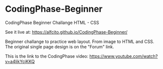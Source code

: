 # CodingPhase-Beginner
CodingPhase Beginner Challange
HTML - CSS

See it live at:
https://alfcito.github.io/CodingPhase-Beginner/

Beginner challange to practice web layout. 
From image to HTML and CSS. 
The original single page design is on the "Forum" link.

This is the link to the CodingPhase video:
https://www.youtube.com/watch?v=a4likYcjKKQ
